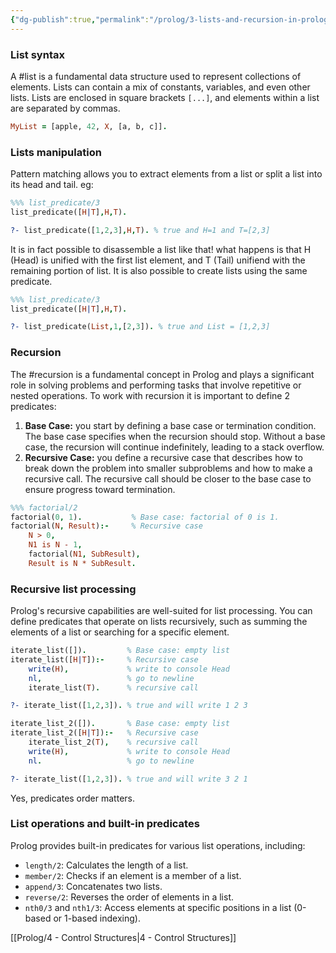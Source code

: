 ```yaml
---
{"dg-publish":true,"permalink":"/prolog/3-lists-and-recursion-in-prolog/","noteIcon":""}
---
```


### List syntax
A #list is a fundamental data structure used to represent collections of elements. Lists can contain a mix of constants, variables, and even other lists. Lists are enclosed in square brackets `[...]`, and elements within a list are separated by commas.
```prolog
MyList = [apple, 42, X, [a, b, c]].
```
### Lists manipulation
Pattern matching allows you to extract elements from a list or split a list into its head and tail. eg:
```prolog
%%% list_predicate/3
list_predicate([H|T],H,T).

?- list_predicate([1,2,3],H,T). % true and H=1 and T=[2,3]
```
It is in fact possible to disassemble a list like that! what happens is that H (Head) is unified with the first list element, and T (Tail) unifiend with the remaining portion of list. It is also possible to create lists using the same predicate.
```prolog
%%% list_predicate/3
list_predicate([H|T],H,T).

?- list_predicate(List,1,[2,3]). % true and List = [1,2,3]
```
### Recursion
The #recursion is a fundamental concept in Prolog and plays a significant role in solving problems and performing tasks that involve repetitive or nested operations.
To work with recursion it is important to define 2 predicates:
1. **Base Case:** you start by defining a base case or termination condition. The base case specifies when the recursion should stop. Without a base case, the recursion will continue indefinitely, leading to a stack overflow.
2. **Recursive Case:** you define a recursive case that describes how to break down the problem into smaller subproblems and how to make a recursive call. The recursive call should be closer to the base case to ensure progress toward termination.
```prolog
%%% factorial/2
factorial(0, 1).           % Base case: factorial of 0 is 1.
factorial(N, Result):-     % Recursive case
	N > 0,
    N1 is N - 1,
    factorial(N1, SubResult),
    Result is N * SubResult.
```
### Recursive list processing
Prolog's recursive capabilities are well-suited for list processing. You can define predicates that operate on lists recursively, such as summing the elements of a list or searching for a specific element.
```prolog
iterate_list([]).         % Base case: empty list
iterate_list([H|T]):-     % Recursive case
    write(H),             % write to console Head
    nl,                   % go to newline
    iterate_list(T).      % recursive call

?- iterate_list([1,2,3]). % true and will write 1 2 3

iterate_list_2([]).       % Base case: empty list
iterate_list_2([H|T]):-   % Recursive case
    iterate_list_2(T),    % recursive call
    write(H),             % write to console Head
    nl.                   % go to newline

?- iterate_list([1,2,3]). % true and will write 3 2 1
```
Yes, predicates order matters.
### List operations and built-in predicates
Prolog provides built-in predicates for various list operations, including:

- `length/2`: Calculates the length of a list.
- `member/2`: Checks if an element is a member of a list.
- `append/3`: Concatenates two lists.
- `reverse/2`: Reverses the order of elements in a list.
- `nth0/3` and `nth1/3`: Access elements at specific positions in a list (0-based or 1-based indexing).

[[Prolog/4 - Control Structures\|4 - Control Structures]]
